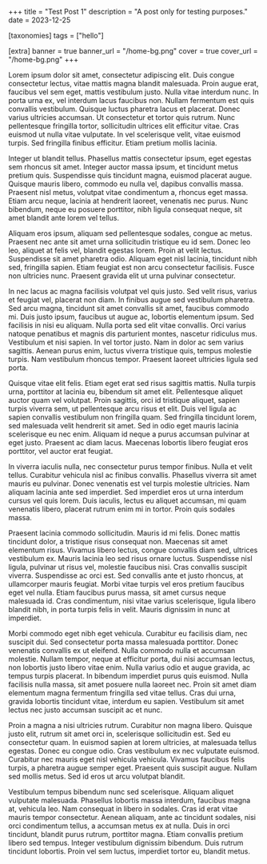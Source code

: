 +++
title = "Test Post 1"
description = "A post only for testing purposes."
date = 2023-12-25

[taxonomies]
tags = ["hello"]

[extra]
banner = true
banner_url = "/home-bg.png"
cover = true
cover_url = "/home-bg.png"
+++



Lorem ipsum dolor sit amet, consectetur adipiscing elit. Duis congue consectetur lectus, vitae mattis magna blandit malesuada. Proin augue erat, faucibus vel sem eget, mattis vestibulum justo. Nulla vitae interdum nunc. In porta urna ex, vel interdum lacus faucibus non. Nullam fermentum est quis convallis vestibulum. Quisque luctus pharetra lacus et placerat. Donec varius ultricies accumsan. Ut consectetur et tortor quis rutrum. Nunc pellentesque fringilla tortor, sollicitudin ultrices elit efficitur vitae. Cras euismod ut nulla vitae vulputate. In vel scelerisque velit, vitae euismod turpis. Sed fringilla finibus efficitur. Etiam pretium mollis lacinia.

Integer ut blandit tellus. Phasellus mattis consectetur ipsum, eget egestas sem rhoncus sit amet. Integer auctor massa ipsum, et tincidunt metus pretium quis. Suspendisse quis tincidunt magna, euismod placerat augue. Quisque mauris libero, commodo eu nulla vel, dapibus convallis massa. Praesent nisl metus, volutpat vitae condimentum a, rhoncus eget massa. Etiam arcu neque, lacinia at hendrerit laoreet, venenatis nec purus. Nunc bibendum, neque eu posuere porttitor, nibh ligula consequat neque, sit amet blandit ante lorem vel tellus.

Aliquam eros ipsum, aliquam sed pellentesque sodales, congue ac metus. Praesent nec ante sit amet urna sollicitudin tristique eu id sem. Donec leo leo, aliquet at felis vel, blandit egestas lorem. Proin at velit lectus. Suspendisse sit amet pharetra odio. Aliquam eget nisl lacinia, tincidunt nibh sed, fringilla sapien. Etiam feugiat est non arcu consectetur facilisis. Fusce non ultricies nunc. Praesent gravida elit ut urna pulvinar consectetur.

In nec lacus ac magna facilisis volutpat vel quis justo. Sed velit risus, varius et feugiat vel, placerat non diam. In finibus augue sed vestibulum pharetra. Sed arcu magna, tincidunt sit amet convallis sit amet, faucibus commodo mi. Duis justo ipsum, faucibus ut augue ac, lobortis elementum ipsum. Sed facilisis in nisi eu aliquam. Nulla porta sed elit vitae convallis. Orci varius natoque penatibus et magnis dis parturient montes, nascetur ridiculus mus. Vestibulum et nisi sapien. In vel tortor justo. Nam in dolor ac sem varius sagittis. Aenean purus enim, luctus viverra tristique quis, tempus molestie turpis. Nam vestibulum rhoncus tempor. Praesent laoreet ultricies ligula sed porta.

Quisque vitae elit felis. Etiam eget erat sed risus sagittis mattis. Nulla turpis urna, porttitor at lacinia eu, bibendum sit amet elit. Pellentesque aliquet auctor quam vel volutpat. Proin sagittis, orci id tristique aliquet, sapien turpis viverra sem, ut pellentesque arcu risus et elit. Duis vel ligula ac sapien convallis vestibulum non fringilla quam. Sed fringilla tincidunt lorem, sed malesuada velit hendrerit sit amet. Sed in odio eget mauris lacinia scelerisque eu nec enim. Aliquam id neque a purus accumsan pulvinar at eget justo. Praesent ac diam lacus. Maecenas lobortis libero feugiat eros porttitor, vel auctor erat feugiat.

In viverra iaculis nulla, nec consectetur purus tempor finibus. Nulla et velit tellus. Curabitur vehicula nisl ac finibus convallis. Phasellus viverra sit amet mauris eu pulvinar. Donec venenatis est vel turpis molestie ultricies. Nam aliquam lacinia ante sed imperdiet. Sed imperdiet eros ut urna interdum cursus vel quis lorem. Duis iaculis, lectus eu aliquet accumsan, mi quam venenatis libero, placerat rutrum enim mi in tortor. Proin quis sodales massa.

Praesent lacinia commodo sollicitudin. Mauris id mi felis. Donec mattis tincidunt dolor, a tristique risus consequat non. Maecenas sit amet elementum risus. Vivamus libero lectus, congue convallis diam sed, ultrices vestibulum ex. Mauris lacinia leo sed risus ornare luctus. Suspendisse nisl ligula, pulvinar ut risus vel, molestie faucibus nisi. Cras convallis suscipit viverra. Suspendisse ac orci est. Sed convallis ante et justo rhoncus, at ullamcorper mauris feugiat. Morbi vitae turpis vel eros pretium faucibus eget vel nulla. Etiam faucibus purus massa, sit amet cursus neque malesuada id. Cras condimentum, nisi vitae varius scelerisque, ligula libero blandit nibh, in porta turpis felis in velit. Mauris dignissim in nunc at imperdiet.

Morbi commodo eget nibh eget vehicula. Curabitur eu facilisis diam, nec suscipit dui. Sed consectetur porta massa malesuada porttitor. Donec venenatis convallis ex ut eleifend. Nulla commodo nulla et accumsan molestie. Nullam tempor, neque at efficitur porta, dui nisi accumsan lectus, non lobortis justo libero vitae enim. Nulla varius odio et augue gravida, ac tempus turpis placerat. In bibendum imperdiet purus quis euismod. Nulla facilisis nulla massa, sit amet posuere nulla laoreet nec. Proin sit amet diam elementum magna fermentum fringilla sed vitae tellus. Cras dui urna, gravida lobortis tincidunt vitae, interdum eu sapien. Vestibulum sit amet lectus nec justo accumsan suscipit ac et nunc.

Proin a magna a nisi ultricies rutrum. Curabitur non magna libero. Quisque justo elit, rutrum sit amet orci in, scelerisque sollicitudin est. Sed eu consectetur quam. In euismod sapien at lorem ultricies, at malesuada tellus egestas. Donec eu congue odio. Cras vestibulum ex nec vulputate euismod. Curabitur nec mauris eget nisl vehicula vehicula. Vivamus faucibus felis turpis, a pharetra augue semper eget. Praesent quis suscipit augue. Nullam sed mollis metus. Sed id eros ut arcu volutpat blandit.

Vestibulum tempus bibendum nunc sed scelerisque. Aliquam aliquet vulputate malesuada. Phasellus lobortis massa interdum, faucibus magna at, vehicula leo. Nam consequat in libero in sodales. Cras id erat vitae mauris tempor consectetur. Aenean aliquam, ante ac tincidunt sodales, nisi orci condimentum tellus, a accumsan metus ex at nulla. Duis in orci tincidunt, blandit purus rutrum, porttitor magna. Etiam convallis pretium libero sed tempus. Integer vestibulum dignissim bibendum. Duis rutrum tincidunt lobortis. Proin vel sem luctus, imperdiet tortor eu, blandit metus. 
